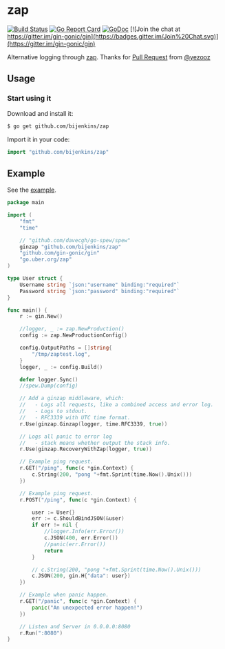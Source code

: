 # zap

[![Build Status](https://travis-ci.org/gin-contrib/zap.svg?branch=master)](https://travis-ci.org/gin-contrib/zap) [![Go Report Card](https://goreportcard.com/badge/github.com/gin-contrib/zap)](https://goreportcard.com/report/github.com/gin-contrib/zap)
[![GoDoc](https://godoc.org/github.com/gin-contrib/zap?status.svg)](https://godoc.org/github.com/gin-contrib/zap)
[![Join the chat at https://gitter.im/gin-gonic/gin](https://badges.gitter.im/Join%20Chat.svg)](https://gitter.im/gin-gonic/gin)

Alternative logging through [zap](https://github.com/uber-go/zap). Thanks for [Pull Request](https://github.com/gin-gonic/contrib/pull/129) from [@yezooz](https://github.com/yezooz)

## Usage

### Start using it

Download and install it:

```sh
$ go get github.com/bijenkins/zap
```

Import it in your code:

```go
import "github.com/bijenkins/zap"
```

## Example

See the [example](example/main.go).

[embedmd]:# (example/main.go go)
```go
package main

import (
	"fmt"
	"time"

	// "github.com/davecgh/go-spew/spew"
	ginzap "github.com/bijenkins/zap"
	"github.com/gin-gonic/gin"
	"go.uber.org/zap"
)

type User struct {
	Username string `json:"username" binding:"required"`
	Password string `json:"password" binding:"required"`
}

func main() {
	r := gin.New()

	//logger, _ := zap.NewProduction()
	config := zap.NewProductionConfig()

	config.OutputPaths = []string{
		"/tmp/zaptest.log",
	}
	logger, _ := config.Build()

	defer logger.Sync()
	//spew.Dump(config)

	// Add a ginzap middleware, which:
	//   - Logs all requests, like a combined access and error log.
	//   - Logs to stdout.
	//   - RFC3339 with UTC time format.
	r.Use(ginzap.Ginzap(logger, time.RFC3339, true))

	// Logs all panic to error log
	//   - stack means whether output the stack info.
	r.Use(ginzap.RecoveryWithZap(logger, true))

	// Example ping request.
	r.GET("/ping", func(c *gin.Context) {
		c.String(200, "pong "+fmt.Sprint(time.Now().Unix()))
	})

	// Example ping request.
	r.POST("/ping", func(c *gin.Context) {

		user := User{}
		err := c.ShouldBindJSON(&user)
		if err != nil {
			//logger.Info(err.Error())
			c.JSON(400, err.Error())
			//panic(err.Error())
			return
		}

		// c.String(200, "pong "+fmt.Sprint(time.Now().Unix()))
		c.JSON(200, gin.H{"data": user})
	})

	// Example when panic happen.
	r.GET("/panic", func(c *gin.Context) {
		panic("An unexpected error happen!")
	})

	// Listen and Server in 0.0.0.0:8080
	r.Run(":8080")
}
```
